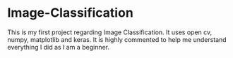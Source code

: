 # Image-Classification
This is my first project regarding Image Classification. It uses open cv, numpy, matplotlib and keras. It is highly commented to help me understand everything I did as I am a beginner.
